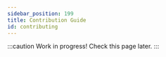 ```yaml
---
sidebar_position: 199
title: Contribution Guide
id: contributing
---
```


:::caution
Work in progress! Check this page later.
:::